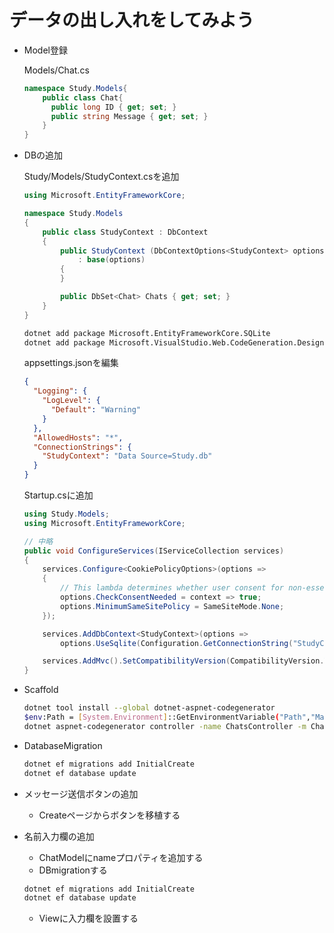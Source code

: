 # データの出し入れをしてみよう

+ Model登録

  Models/Chat.cs

  ```csharp
  namespace Study.Models{
      public class Chat{
        public long ID { get; set; }
        public string Message { get; set; }
      }
  }
  ```

+ DBの追加

  Study/Models/StudyContext.csを追加

  ```csharp
  using Microsoft.EntityFrameworkCore;

  namespace Study.Models
  {
      public class StudyContext : DbContext
      {
          public StudyContext (DbContextOptions<StudyContext> options)
              : base(options)
          {
          }

          public DbSet<Chat> Chats { get; set; }
      }
  }
  ```

  ```bash
  dotnet add package Microsoft.EntityFrameworkCore.SQLite
  dotnet add package Microsoft.VisualStudio.Web.CodeGeneration.Design
  ```

  appsettings.jsonを編集

  ```json
  {
    "Logging": {
      "LogLevel": {
        "Default": "Warning"
      }
    },
    "AllowedHosts": "*",
    "ConnectionStrings": {
      "StudyContext": "Data Source=Study.db"
    }
  }
  ```

  Startup.csに追加

  ```csharp
  using Study.Models;
  using Microsoft.EntityFrameworkCore;

  // 中略
  public void ConfigureServices(IServiceCollection services)
  {
      services.Configure<CookiePolicyOptions>(options =>
      {
          // This lambda determines whether user consent for non-essential cookies is needed for a given request.
          options.CheckConsentNeeded = context => true;
          options.MinimumSameSitePolicy = SameSiteMode.None;
      });

      services.AddDbContext<StudyContext>(options =>
          options.UseSqlite(Configuration.GetConnectionString("StudyContext")));

      services.AddMvc().SetCompatibilityVersion(CompatibilityVersion.Version_2_2);
  }
  ```

+ Scaffold

  ```bash
  dotnet tool install --global dotnet-aspnet-codegenerator
  $env:Path = [System.Environment]::GetEnvironmentVariable("Path","Machine") + ";" + [System.Environment]::GetEnvironmentVariable("Path","User")
  dotnet aspnet-codegenerator controller -name ChatsController -m Chat -dc StudyContext --relativeFolderPath Controllers --useDefaultLayout --referenceScriptLibraries
  ```

+ DatabaseMigration

  ```bash
  dotnet ef migrations add InitialCreate
  dotnet ef database update
  ```

+ メッセージ送信ボタンの追加
  + Createページからボタンを移植する
+ 名前入力欄の追加
  
  + ChatModelにnameプロパティを追加する
  + DBmigrationする

  ```bash
  dotnet ef migrations add InitialCreate
  dotnet ef database update
  ```

  + Viewに入力欄を設置する
